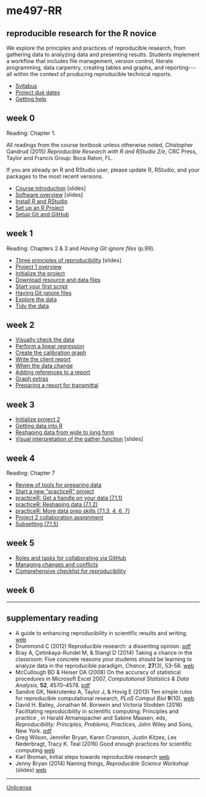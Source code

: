 
# me497-RR

## reproducible research for the R novice

We explore the principles and practices of reproducible research, from gathering data to analyzing data and presenting results. Students implement a  workflow that includes file management, version control, literate programming, data carpentry, creating tables and graphs, and reporting---all within the context of producing reproducible technical reports.

- [Syllabus](cm/cm001_syllabus.md) 
- [Project due dates](cm/cm002a_deadlines.md) 
- [Getting help ](cm/cm002b_getting-help.md) 

## week 0

Reading: Chapter 1. 

All readings from the course textbook unless otherwise noted, Chistopher Gandrud (2015) *Reproducible Research with R and RStudio 2/e*, CRC Press, Taylor and Francis Group: Boca Raton, FL. 

If you are already an R and RStudio user, please update R, RStudio, and your packages to the most recent versions. 

- [Course introduction](slides/slides001_introduction.pdf) [slides] 
- [Software overview](slides/slides002_software.pdf) [slides] 
- [Install R and RStudio](https://github.com/DSR-RHIT/install-R-and-RStudio) 
- [Set up an R Project](https://github.com/DSR-RHIT/install-R-and-RStudio) 
- [Setup Git and GitHub](cm/cm003_git-setup.md) 


## week 1


Reading: Chapters 2 & 3 and *Having Git ignore files* (p.99).  

- [Three principles of reproducibility](slides/slides003_start-report.pdf) [slides]  
- [Project 1 overview](cm/cm004_project-1_overview.md) 
- [Initialize the project](cm/cm005_project-1_initialize.md) 
- [Download resource and data files](cm/cm006_project-1_downloads.md) 
- [Start your first script](cm/cm007_project-1_first-script.md) 
- [Having Git ignore files](cm/cm008_project-1_gitignore.md) 
- [Explore the data](cm/cm009_project-1_explore-data.md) 
- [Tidy the data](cm/cm010_project-1_tidy-data.md) 

## week 2

- [Visually check the data](cm/cm011_project-1_graph-first-look.md) 
- [Perform a linear regression](cm/cm012_project-1_regression.md) 
- [Create the calibration graph](cm/cm013_project-1_graph-better.md) 
- [Write the client report](cm/cm015_project-1_report.md) 
- [When the data change](cm/cm017_project-1_data-change.md) 
- [Adding references to a report](cm/cm018_project-1_references.md) 
- [Graph extras](cm/cm014_project-1_graph-extras.md) 
- [Preparing a report for transmittal](cm/cm016_project-1_report-transmittal.md) 

## week 3

- [Initialize project 2](cm/cm019_project-2_start.md) 
- [Getting data into R](cm/cm020_getting-data-into-R.md) 
- [Reshaping data from wide to long form](cm/cm021_reshaping-data.md) 
- [Visual interpretation of the gather function](slides/slides004_visual-gather.pdf)  [slides] 

## week 4 

Reading: Chapter 7 

- [Review of tools for preparing data](cm/cm022_review-data-prep.md) 
- [Start a new "practiceR" project](cm/cm023_practiceR.md) 
- [practiceR: Get a handle on your data (7.1.1)](cm/cm024_ch07_handle-on-data.md) 
- [practiceR: Reshaping data (7.1.2)](cm/cm025_ch07_reshaping-data.md) 
- [practiceR: More data prep skills (7.1.3, 4, 6, 7)](cm/cm026_ch07_more-data-prep.md) 
- [Project 2 collaboration assignment](cm/cm027_project-2_reviewers.md) 
- [Subsetting (7.1.5)](cm/cm028_ch07_subsetting.md) 

## week 5 

- [Roles and tasks for collaborating via GitHub](cm/cm029_collaborating-github.md)
- [Managing changes and conflicts](cm/cm030_change-conflict-revert.md) 
- [Comprehensive checklist for reproducibility](http://ropensci.github.io/reproducibility-guide/sections/checklist/)

## week 6 


---

## supplementary reading  

- A guide to enhancing reproducibility in scientific results and writing.  [web](http://ropensci.github.io/reproducibility-guide/) 
- Drummond C (2012) Reproducible research: a dissenting opinion.   [pdf](http://cogprints.org/8675/1/ReproducibleResearch.pdf) 
- Bray A, Çetinkaya-Rundel M, & Stangl D (2014) Taking a chance in the classroom: Five concrete reasons your students should be learning to analyze data in the reproducible paradigm, *Chance*, **27**(3), 53–56.  [web](http://chance.amstat.org/2014/09/reproducible-paradigm/) 
- McCullough BD & Heiser DA (2008) On the accuracy of statistical procedures in Microsoft Excel 2007, *Computational Statistics & Data Analysis*, **52**, 4570–4578. [pdf](http://www.pucrs.br/famat/viali/tic_literatura/artigos/planilhas/McHe08.pdf) 
- Sandve GK, Nekrutenko A, Taylor J, & Hovig E (2013) Ten simple rules for reproducible computational research, *PLoS Comput Biol* **9**(10). [web](http://journals.plos.org/ploscompbiol/article?id=10.1371/journal.pcbi.1003285) 
- David H. Bailey, Jonathan M. Borwein and Victoria Stodden (2016) Facilitating reproducibility in scientific computing: Principles and practice , in Harald Atmanspacher and Sabine Maasen, eds, *Reproducibility: Principles, Problems, Practices*, John Wiley and Sons, New York. [pdf](http://web.stanford.edu/~vcs/papers/reprod2014.pdf) 
- Greg Wilson, Jennifer Bryan, Karen Cranston, Justin Kitzes, Lex Nederbragt, Tracy K. Teal (2016) Good enough practices for scientific computing  [web](http://swcarpentry.github.io/good-enough-practices-in-scientific-computing/) 
- Karl Broman, Initial steps towards reproducible research [web](http://kbroman.org/steps2rr/) 
- Jenny Bryan (2014) Naming things, *Reproducible Science Workshop*  (slides)  [web](https://rawgit.com/Reproducible-Science-Curriculum/rr-organization1/master/organization-01-slides.html#1) 






---
[Unlicense](UNLICENSE.md)
